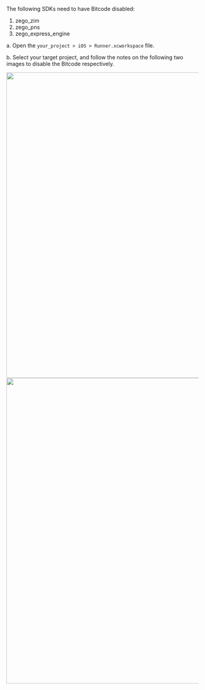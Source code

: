 The following SDKs need to have Bitcode disabled:
  1. zego_zim
  2. zego_pns
  3. zego_express_engine

a. Open the `your_project > iOS > Runner.xcworkspace` file.

b. Select your target project, and follow the notes on the following two images to disable the Bitcode respectively.

<img src="/Pics/ZegoUIKit/Flutter/bitcode_1.png" width=800>
<img src="/Pics/ZegoUIKit/Flutter/bitcode_2.png" width=800>


